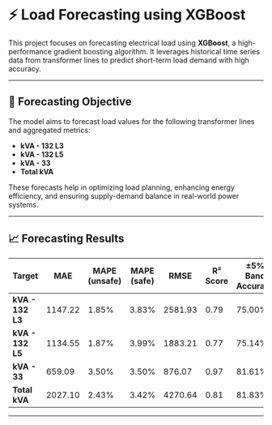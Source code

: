 
# ⚡ Load Forecasting using XGBoost

This project focuses on forecasting electrical load using **XGBoost**, a high-performance gradient boosting algorithm. It leverages historical time series data from transformer lines to predict short-term load demand with high accuracy.

---

## 🎯 Forecasting Objective

The model aims to forecast load values for the following transformer lines and aggregated metrics:

- **kVA - 132 L3**
- **kVA - 132 L5**
- **kVA - 33**
- **Total kVA**

These forecasts help in optimizing load planning, enhancing energy efficiency, and ensuring supply-demand balance in real-world power systems.

---

## 📈 Forecasting Results

| Target           | MAE     | MAPE (unsafe) | MAPE (safe) | RMSE   | R² Score | ±5% Band Accuracy |
|------------------|----------|----------------|---------------|---------|------------|----------------------|
| **kVA - 132 L3**  | 1147.22 | 1.85%         | 3.83%        | 2581.93 | 0.79      | 75.00%             |
| **kVA - 132 L5**  | 1134.55 | 1.87%         | 3.99%        | 1883.21 | 0.77      | 75.14%             |
| **kVA - 33**      | 659.09  | 3.50%         | 3.50%        | 876.07  | 0.97      | 81.61%             |
| **Total kVA**     | 2027.10 | 2.43%         | 3.42%        | 4270.64 | 0.81      | 81.83%             |

---
